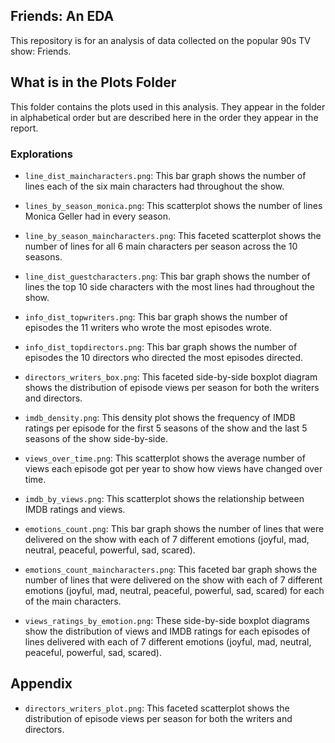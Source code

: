 ## Friends: An EDA

This repository is for an analysis of data collected on the popular 90s TV show: Friends.


## What is in the Plots Folder

This folder contains the plots used in this analysis. They appear in the folder in alphabetical order but are described here in the order they appear in the report. 

### Explorations

- `line_dist_maincharacters.png`: This bar graph shows the number of lines each of the six main characters had throughout the show.

- `lines_by_season_monica.png`: This scatterplot shows the number of lines Monica Geller had in every season. 

- `line_by_season_maincharacters.png`: This faceted scatterplot shows the number of lines for all 6 main characters per season across the 10 seasons.

- `line_dist_guestcharacters.png`: This bar graph shows the number of lines the top 10 side characters with the most lines had throughout the show.

- `info_dist_topwriters.png`: This bar graph shows the number of episodes the 11 writers who wrote the most episodes wrote. 

- `info_dist_topdirectors.png`: This bar graph shows the number of episodes the 10 directors who directed the most episodes directed. 

- `directors_writers_box.png`: This faceted side-by-side boxplot diagram shows the distribution of episode views per season for both the writers and directors.

- `imdb_density.png`: This density plot shows the frequency of IMDB ratings per episode for the first 5 seasons of the show and the last 5 seasons of the show side-by-side.

- `views_over_time.png`: This scatterplot shows the average number of views each episode got per year to show how views have changed over time. 

- `imdb_by_views.png`: This scatterplot shows the relationship between IMDB ratings and views. 
- `emotions_count.png`: This bar graph shows the number of lines that were delivered on the show with each of 7 different emotions (joyful, mad, neutral, peaceful, powerful, sad, scared).

- `emotions_count_maincharacters.png`: This faceted bar graph shows the number of lines that were delivered on the show with each of 7 different emotions (joyful, mad, neutral, peaceful, powerful, sad, scared) for each of the main characters.

- `views_ratings_by_emotion.png`: These side-by-side boxplot diagrams show the distribution of views and IMDB ratings for each episodes of lines delivered with each of 7 different emotions (joyful, mad, neutral, peaceful, powerful, sad, scared). 

## Appendix

- `directors_writers_plot.png`: This faceted scatterplot shows the distribution of episode views per season for both the writers and directors.

